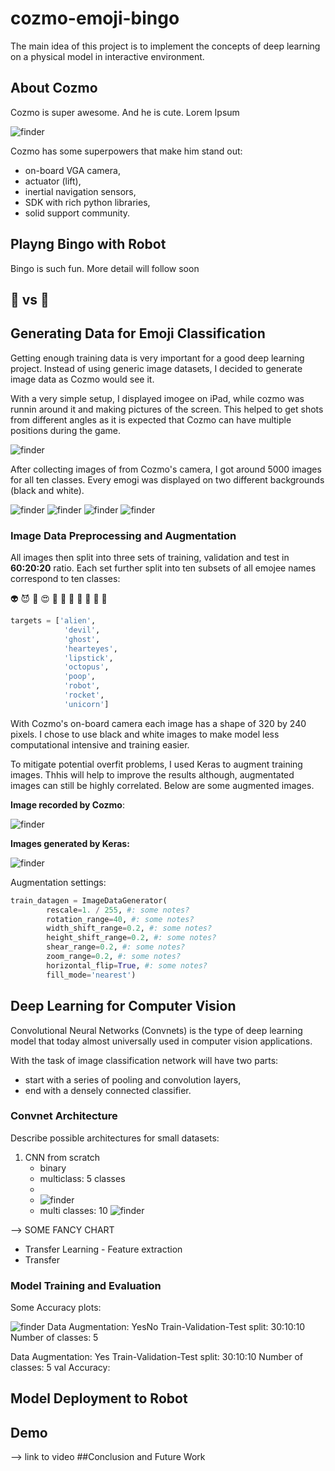 # cozmo-emoji-bingo 

The main idea of this project is to implement the concepts of deep learning on a physical model in interactive environment.

<!-- ## Table of Contents
1. [About Cozmo](#about-cozmo)
2. [Playng Bingo with Robot](#playing-bingo-with-robot)
3. [Generating Data for Emoji Classification](#generating-data-for-emoji-classification)
    * [Image Data Recording](#image-data-recording)
    * [Image Data Preprocessing and Augmentation](#image-data-preprocessing-and-augmenation)
4. [Deep Learning for Computer Vision](#deep-learning-for-computer-vision)
    * [Model Architecture](#model-architecture)
    * [Training the Model](#training-the-model)  
    * [Patch Selection](#patch-selection)
    * [Results](#results)
5. [Future Directions](#future-directions) -->

## About Cozmo
Cozmo is super awesome.
And he is cute.
Lorem Ipsum

![finder](assets/cozmo-g.png)

Cozmo has some superpowers that make him stand out:
 * on-board VGA camera,
 * actuator (lift),
 * inertial navigation sensors,
 * SDK with rich python libraries,
 * solid support community.

## Playng Bingo with Robot
Bingo is such fun. More detail will follow soon
## 🤖 vs 🧔 

## Generating Data for Emoji Classification

Getting enough training data is very important for a good deep learning project. Instead of using generic image datasets, I decided to generate image data as Cozmo would see it. 

With a very simple setup, I displayed imogee on iPad, while cozmo was runnin around it and making pictures of the screen. This helped to get shots from different angles as it is expected that Cozmo can have multiple positions during the game.

![finder](assets/cozmo-dataset.gif)

After collecting images of from Cozmo's camera, I got around 5000 images for all ten classes. Every emogi was displayed on two different backgrounds (black and white).

![finder](assets/unicorn-list.png)
![finder](assets/ghost.png)
![finder](assets/lipstick.png)
![finder](assets/poop.png)

### Image Data Preprocessing and Augmentation

All images then split into three sets of training, validation and test in **60:20:20** ratio. 
Each set further split into ten subsets of all emojee names correspond to ten classes:

👽 😈 👻 😍 🧔 💄 🐙 💩 🚀 🤖 🦄

```python
targets = ['alien', 
            'devil',
            'ghost',
            'hearteyes',
            'lipstick',
            'octopus',
            'poop',
            'robot',
            'rocket',
            'unicorn']
```

With Cozmo's on-board camera each image has a shape of 320 by 240 pixels.
I chose to use black and white images to make model less computational intensive and training easier.

To mitigate potential overfit problems, I used Keras to augment training images. 
Thhis will help to improve the results although, augmentated images can still be highly correlated. Below are some augmented images.

**Image recorded by Cozmo**:

![finder](assets/img-camera.png)

**Images generated by Keras:**

![finder](assets/img-keras.png)

Augmentation settings:

```python
train_datagen = ImageDataGenerator(
        rescale=1. / 255, #: some notes?
        rotation_range=40, #: some notes?
        width_shift_range=0.2, #: some notes?
        height_shift_range=0.2, #: some notes?
        shear_range=0.2, #: some notes?
        zoom_range=0.2, #: some notes?
        horizontal_flip=True, #: some notes?
        fill_mode='nearest')
```

## Deep Learning for Computer Vision

Convolutional Neural Networks (Convnets) is the type of deep learning model that today almost universally used in computer vision applications.

With the task of image classification network will have two parts:
 * start with a series of pooling and convolution layers, 
 * end with a densely connected classifier.   


### Convnet Architecture

Describe possible architectures for small datasets:

  1. CNN from scratch
        * binary
        * multiclass: 5 classes
        * 
        * ![finder](assets/val-acc-5cl-augm.png)
        * multi classes: 10
        ![finder](assets/10-classes.png)

--> SOME FANCY CHART



  * Transfer Learning - Feature extraction
  * Transfer 



### Model Training and Evaluation

Some Accuracy plots:

![finder](assets/val-acc-5cl-noaugm.png)
Data Augmentation: YesNo
Train-Validation-Test split: 30:10:10
Number of classes: 5




Data Augmentation: Yes
Train-Validation-Test split: 30:10:10
Number of classes: 5
val Accuracy: 

## Model Deployment to Robot 
## Demo

--> link to video
##Conclusion and Future Work



